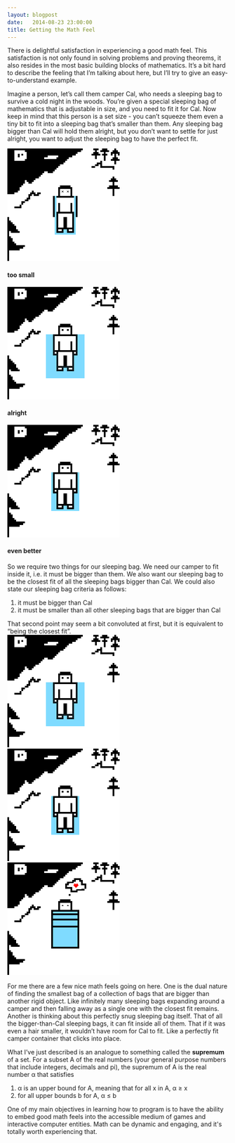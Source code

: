 ```yaml
---
layout: blogpost
date:   2014-08-23 23:00:00
title: Getting the Math Feel
---
```


There is delightful satisfaction in experiencing a good math feel. This satisfaction is not only found in solving problems and proving theorems, it also resides in the most basic building blocks of mathematics. It’s a bit hard to describe the feeling that I’m talking about here, but I’ll try to give an easy-to-understand example.

Imagine a person, let’s call them camper Cal, who needs a sleeping bag to survive a cold night in the woods. You’re given a special sleeping bag of mathematics that is adjustable in size, and you need to fit it for Cal. Now keep in mind that this person is a set size - you can’t squeeze them even a tiny bit to fit into a sleeping bag that’s smaller than them. Any sleeping bag bigger than Cal will hold them alright, but you don’t want to settle for just alright, you want to adjust the sleeping bag to have the perfect fit.

<div class="section group">
	<div class="col span_1_of_3">
		<img src="/PostImages/2014-08-23-sleeping-bag3.png" id="outline">
		<h4>too small</h4>
	</div>
	<div class="col span_1_of_3">
		<img src="/PostImages/2014-08-23-sleeping-bag4.png" id="outline">
		<h4>alright</h4>
	</div>
	<div class="col span_1_of_3">
		<img src="/PostImages/2014-08-23-sleeping-bag2.png" id="outline">
		<h4>even better</h4>
	</div>
</div>

So we require two things for our sleeping bag. We need our camper to fit inside it, i.e. it must be bigger than them. We also want our sleeping bag to be the closest fit of all the sleeping bags bigger than Cal. We could also state our sleeping bag criteria as follows:
<ol>
	<li><span>it must be bigger than Cal</span></li>
	<li><span>it must be smaller than all other sleeping bags that are bigger than Cal</span></li>
</ol>
That second point may seem a bit convoluted at first, but it is equivalent to “being the closest fit”.

<div class="section group">
	<div class="col span_1_of_3">
		<img src="/PostImages/2014-08-23-sleeping-bag4.png" id="outline">
	</div>
	<div class="col span_1_of_3">
		<img src="/PostImages/2014-08-23-sleeping-bag2.png" id="outline">
	</div>
	<div class="col span_1_of_3">
		<img src="/PostImages/2014-08-23-sleeping-bag0.png" id="outline">
	</div>
</div>

For me there are a few nice math feels going on here. One is the dual nature of finding the smallest bag of a collection of bags that are bigger than another rigid object. Like infinitely many sleeping bags expanding around a camper and then falling away as a single one with the closest fit remains. Another is thinking about this perfectly snug sleeping bag itself. That of all the bigger-than-Cal sleeping bags, it can fit inside all of them. That if it was even a hair smaller, it wouldn’t have room for Cal to fit. Like a perfectly fit camper container that clicks into place.

What I’ve just described is an analogue to something called the <strong>supremum</strong> of a set. For a subset A of the real numbers (your general purpose numbers that include integers, decimals and pi), the supremum of A is the real number &alpha; that satisfies
<ol>
	<li><span>&alpha; is an upper bound for A, meaning that for all x in A, &alpha; &ge; x</span></li>
	<li><span>for all upper bounds b for A, &alpha; &le; b</span></li>
</ol>

One of my main objectives in learning how to program is to have the ability to embed good math feels into the accessible medium of games and interactive computer entities. Math can be dynamic and engaging, and it's totally worth experiencing that.